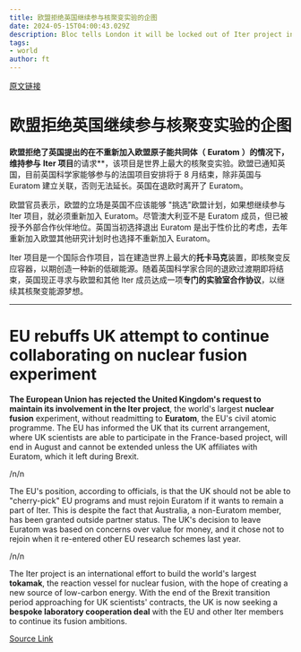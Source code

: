 ```yaml
---
title: 欧盟拒绝英国继续参与核聚变实验的企图
date: 2024-05-15T04:00:43.029Z
description: Bloc tells London it will be locked out of Iter project in France within months unless it rejoins civil atomic programme
tags: 
- world
author: ft
---
```


[原文链接](https://ft.com/content/12cf843a-184d-4e50-8818-a57e12464276)

# 欧盟拒绝英国继续参与核聚变实验的企图

**欧盟拒绝了英国提出的在不重新加入欧盟原子能共同体（** **Euratom** **）的情况下，维持参与** **Iter 项目**的请求**，该项目是世界上最大的核聚变实验。欧盟已通知英国，目前英国科学家能够参与的法国项目安排将于 8 月结束，除非英国与 Euratom 建立关联，否则无法延长。英国在退欧时离开了 Euratom。

欧盟官员表示，欧盟的立场是英国不应该能够 "挑选"欧盟计划，如果想继续参与 Iter 项目，就必须重新加入 Euratom。尽管澳大利亚不是 Euratom 成员，但已被授予外部合作伙伴地位。英国当初选择退出 Euratom 是出于性价比的考虑，去年重新加入欧盟其他研究计划时也选择不重新加入 Euratom。

Iter 项目是一个国际合作项目，旨在建造世界上最大的**托卡马克**装置，即核聚变反应容器，以期创造一种新的低碳能源。随着英国科学家合同的退欧过渡期即将结束，英国现正寻求与欧盟和其他 Iter 成员达成一项**专门的实验室合作协议**，以继续其核聚变能源梦想。

---

# EU rebuffs UK attempt to continue collaborating on nuclear fusion experiment 

**The European Union has rejected the United Kingdom's request to maintain its involvement in the Iter project**, the world's largest **nuclear fusion** experiment, without readmitting to **Euratom**, the EU's civil atomic programme. The EU has informed the UK that its current arrangement, where UK scientists are able to participate in the France-based project, will end in August and cannot be extended unless the UK affiliates with Euratom, which it left during Brexit. 

/n/n

The EU's position, according to officials, is that the UK should not be able to "cherry-pick" EU programs and must rejoin Euratom if it wants to remain a part of Iter. This is despite the fact that Australia, a non-Euratom member, has been granted outside partner status. The UK's decision to leave Euratom was based on concerns over value for money, and it chose not to rejoin when it re-entered other EU research schemes last year. 

/n/n

The Iter project is an international effort to build the world's largest **tokamak**, the reaction vessel for nuclear fusion, with the hope of creating a new source of low-carbon energy. With the end of the Brexit transition period approaching for UK scientists' contracts, the UK is now seeking a **bespoke laboratory cooperation deal** with the EU and other Iter members to continue its fusion ambitions.

[Source Link](https://ft.com/content/12cf843a-184d-4e50-8818-a57e12464276)


